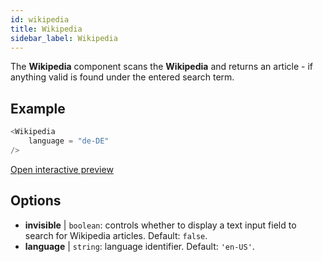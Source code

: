 ```yaml
---
id: wikipedia 
title: Wikipedia
sidebar_label: Wikipedia
---
```


The **Wikipedia** component scans the **Wikipedia** and returns an article - if anything valid is found under the entered search term.

## Example

```js
<Wikipedia
    language = "de-DE"
/>
```

[Open interactive preview](https://isle.heinz.cmu.edu/components/wikipedia/)

## Options

* __invisible__ | `boolean`: controls whether to display a text input field to search for Wikipedia articles. Default: `false`.
* __language__ | `string`: language identifier. Default: `'en-US'`.

